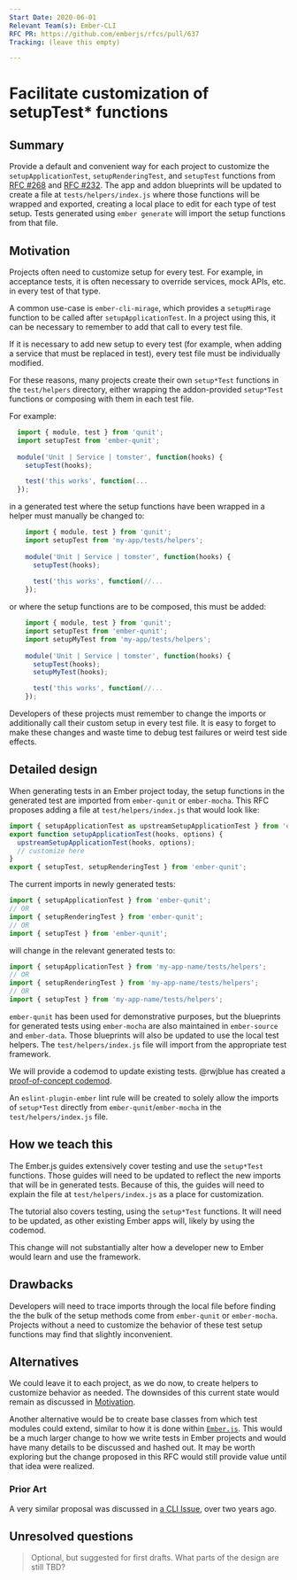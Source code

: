 ```yaml
---
Start Date: 2020-06-01
Relevant Team(s): Ember-CLI
RFC PR: https://github.com/emberjs/rfcs/pull/637
Tracking: (leave this empty)

---
```


# Facilitate customization of setupTest* functions

## Summary

Provide a default and convenient way for each project to customize the
`setupApplicationTest`, `setupRenderingTest`, and `setupTest` functions from
[RFC #268](https://github.com/emberjs/rfcs/blob/master/text/0268-acceptance-testing-refactor.md)
and [RFC #232](https://github.com/emberjs/rfcs/blob/master/text/0232-simplify-qunit-testing-api.md).
The app and addon blueprints will be updated to create a file at 
`tests/helpers/index.js` where those functions will be wrapped and exported, 
creating a local place to edit for each type of test setup. Tests generated 
using `ember generate` will import the setup functions from that file.


## Motivation

Projects often need to customize setup for every test. For example, in 
acceptance tests, it is often necessary to override services, mock APIs, etc.
in every test of that type.

A common use-case is `ember-cli-mirage`, which provides a `setupMirage` function
to be called after `setupApplicationTest`. In a project using this, it can be 
necessary to remember to add that call to every test file.

If it is necessary to add new setup to every test (for example, when adding a 
service that must be replaced in test), every test file must be individually 
modified.

For these reasons, many projects create their own `setup*Test` functions in the 
`test/helpers` directory, either wrapping the addon-provided `setup*Test` 
functions or composing with them in each test file.

For example:

```js
  import { module, test } from 'qunit';
  import setupTest from 'ember-qunit';
  
  module('Unit | Service | tomster', function(hooks) {
    setupTest(hooks);

    test('this works', function(...
  });
```

in a generated test where the setup functions have been wrapped in a helper must
manually be changed to:

```js
    import { module, test } from 'qunit';
    import setupTest from 'my-app/tests/helpers';
    
    module('Unit | Service | tomster', function(hooks) {
      setupTest(hooks);
  
      test('this works', function(//...
    });
```

or where the setup functions are to be composed, this must be added:

```js
    import { module, test } from 'qunit';
    import setupTest from 'ember-qunit';
    import setupMyTest from 'my-app/tests/helpers';
    
    module('Unit | Service | tomster', function(hooks) {
      setupTest(hooks);
      setupMyTest(hooks);

      test('this works', function(//...
    });
```

Developers of these projects must remember to change the imports or additionally
call their custom setup in every test file. It is easy to forget to make these 
changes and waste time to debug test failures or weird test side effects.

## Detailed design

When generating tests in an Ember project today, the setup functions in the
generated test are imported from `ember-qunit` or `ember-mocha`. This RFC
proposes adding a file at `test/helpers/index.js` that would look like:

```js
import { setupApplicationTest as upstreamSetupApplicationTest } from 'ember-qunit';
export function setupApplicationTest(hooks, options) {
  upstreamSetupApplicationTest(hooks, options);
  // customize here
}
export { setupTest, setupRenderingTest } from 'ember-qunit';
```

The current imports in newly generated tests:
```js
import { setupApplicationTest } from 'ember-qunit';   
// OR
import { setupRenderingTest } from 'ember-qunit';
// OR
import { setupTest } from 'ember-qunit';
```

will change in the relevant generated tests to: 

```js
import { setupApplicationTest } from 'my-app-name/tests/helpers'; 
// OR
import { setupRenderingTest } from 'my-app-name/tests/helpers';
// OR
import { setupTest } from 'my-app-name/tests/helpers';
```

`ember-qunit` has been used for demonstrative purposes, but the blueprints for 
generated tests using `ember-mocha` are also maintained in `ember-source` 
and `ember-data`. Those blueprints will also be updated to use the local test 
helpers. The `test/helpers/index.js` file will import from the appropriate 
test framework.

We will provide a codemod to update existing tests. @rwjblue has created a 
[proof-of-concept codemod](https://astexplorer.net/#/gist/ba7e5ae104aac099bc5ca60ef874eb74/fc6cd9ad60df7abf17813136d7cdc75b0f313496).

An `eslint-plugin-ember` lint rule will be created to solely allow the imports
of `setup*Test` directly from `ember-qunit`/`ember-mocha` in the 
`test/helpers/index.js` file.

## How we teach this

The Ember.js guides extensively cover testing and use the `setup*Test` functions.
Those guides will need to be updated to reflect the new imports that will be in 
generated tests. Because of this, the guides will need to explain the file at 
`test/helpers/index.js` as a place for customization.

The tutorial also covers testing, using the `setup*Test` functions. It will need
to be updated, as other existing Ember apps will, likely by using the codemod.

This change will not substantially alter how a developer new to Ember would 
learn and use the framework.

## Drawbacks

Developers will need to trace imports through the local file before finding the
the bulk of the setup methods come from `ember-qunit` or `ember-mocha`. 
Projects without a need to customize the behavior of these test setup functions 
may find that slightly inconvenient. 

## Alternatives

We could leave it to each project, as we do now, to create helpers to customize 
behavior as needed. The downsides of this current state would remain as 
discussed in [Motivation](#Motivation).

Another alternative would be to create base classes from which test modules could
extend, similar to how it is done within [`Ember.js`](https://github.com/emberjs/ember.js/blob/master/packages/internal-test-helpers/lib/test-cases/application.js).
This would be a much larger change to how we write tests in Ember projects and 
would have many details to be discussed and hashed out. It may be worth exploring 
but the change proposed in this RFC would still provide value until that idea 
were realized.

### Prior Art

A very similar proposal was discussed in
[a CLI Issue](https://github.com/ember-cli/ember-cli/pull/7657), over two years 
ago.

## Unresolved questions

> Optional, but suggested for first drafts. What parts of the design are still
TBD?
